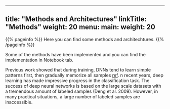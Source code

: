 
---
title: "Methods and Architectures"
linkTitle: "Methods"
weight: 20
menu:
  main:
    weight: 20
---

{{% pageinfo %}}
Here you can find some methods and architechtures.
{{% /pageinfo %}}


Some of the methods have been implemented and you can find the implementation in Notebook tab.

Previous work showed that during training, DNNs tend to learn simple patterns first, then gradually memorize all samples [ref](https://arxiv.org/abs/1706.05394).
n recent years, deep learning has made impressive progress
in the classification task. The success of deep neural networks is based on the large scale datasets with a tremendous
amount of labeled samples (Deng et al. 2009).
However, in
many practical situations, a large number of labeled samples
are inaccessible.

